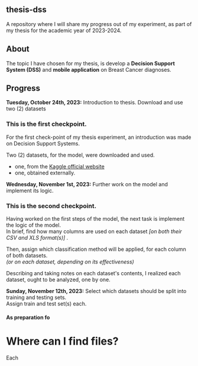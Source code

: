 ## thesis-dss

A repository where I will share my progress out of my experiment, as part of my thesis for the academic year of 2023-2024.

## About

The topic I have chosen for my thesis, is develop a **Decision Support System (DSS)** and **mobile application** on Breast Cancer diagnoses.

## Progress

**Tuesday, October 24th, 2023:** Introduction to thesis. Download and use two (2) datasets

### This is the first checkpoint.

For the first check-point of my thesis experiment, an introduction was made on Decision Support Systems. 

Two (2) datasets, for the model, were downloaded and used.

  * one, from the [Kaggle official website](https://kaggle.com)
  * one, obtained externally.

**Wednesday, November 1st, 2023:** Further work on the model and implement its logic.

### This is the second checkpoint.

Having worked on the first steps of the model, the next task is implement the logic of the model.
<br>
In brief, find how many columns are used on each dataset *[on both their CSV and XLS format(s)]* .

Then, assign which classification method will be applied, for each column of both datasets.
<br>
*(or on each dataset, depending on its effectiveness)*

Describing and taking notes on each dataset's contents, I realized each dataset, ought to be analyzed, one by one.

**Sunday, November 12th, 2023:** Select which datasets should be split into training and testing sets.
<br>
Assign train and test set(s) each.

#### As preparation fo
# Where can I find files?

Each
